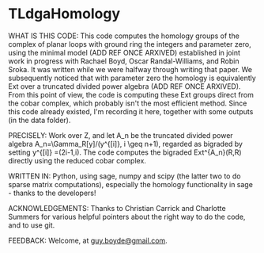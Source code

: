 # TLdgaHomology

WHAT IS THIS CODE: This code computes the homology groups of the complex of planar loops with ground ring the integers and parameter zero, using the minimal model (ADD REF ONCE ARXIVED) established in joint work in progress with Rachael Boyd, Oscar Randal-Williams, and Robin Sroka. It was written while we were halfway through writing that paper. We subsequently noticed that with parameter zero the homology is equivalently Ext over a truncated divided power algebra (ADD REF ONCE ARXIVED). From this point of view, the code is computing these Ext groups direct from the cobar complex, which probably isn't the most efficient method. Since this code already existed, I'm recording it here, together with some outputs (in the data folder).

PRECISELY: Work over Z, and let A_n be the truncated divided power algebra A_n=\Gamma_R[y]/(y^{[i]}, i \geq n+1), regarded as bigraded by setting y^{[i]} =(2i-1,i). The code computes the bigraded Ext^{A_n}(R,R) directly using the reduced cobar complex.

WRITTEN IN: Python, using sage, numpy and scipy (the latter two to do sparse matrix computations), especially the homology functionality in sage - thanks to the developers!

ACKNOWLEDGEMENTS: Thanks to Christian Carrick and Charlotte Summers for various helpful pointers about the right way to do the code, and to use git.

FEEDBACK: Welcome, at guy.boyde@gmail.com.
